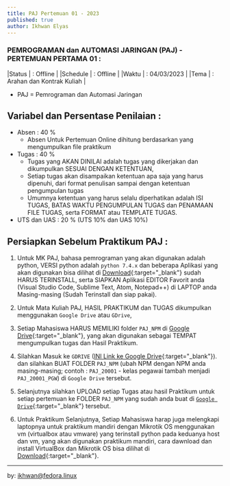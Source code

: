 ```yaml
---
title: PAJ Pertemuan 01 - 2023
published: true
author: Ikhwan Elyas
---
```





### PEMROGRAMAN dan AUTOMASI JARINGAN (PAJ) - PERTEMUAN PERTAMA 01 :

|Status   | : Offline                    |
|Schedule | : Offline                    |
|Waktu    | : 04/03/2023                 |
|Tema     | : Arahan dan Kontrak Kuliah  |

* PAJ = Pemrograman dan Automasi Jaringan

## Variabel dan Persentase Penilaian :
- Absen  : 40 %
    - Absen Untuk Pertemuan Online dihitung berdasarkan yang mengumpulkan file praktikum
- Tugas  : 40 %
    - Tugas yang AKAN DINILAI adalah tugas yang dikerjakan dan dikumpulkan SESUAI DENGAN KETENTUAN,
    - Setiap tugas akan disampaikan ketentuan apa saja yang harus dipenuhi, dari format penulisan sampai dengan ketentuan pengumpulan tugas
    - Umumnya ketentuan yang harus selalu diperhatikan adalah ISI TUGAS, BATAS WAKTU PENGUMPULAN TUGAS dan PENAMAAN FILE TUGAS, serta FORMAT atau TEMPLATE TUGAS.
- UTS dan UAS : 20 % (UTS 10% dan UAS 10%)



## Persiapkan Sebelum Praktikum PAJ :
<a name="pertama"></a>

1. Untuk MK PAJ, bahasa pemrograman yang akan digunakan adalah python, VERSI python adalah `python 7.4.x` dan beberapa Aplikasi yang akan digunakan bisa dilihat di [Download](downloads#master){:target="_blank"} sudah HARUS TERINSTALL, serta SIAPKAN Aplikasi EDITOR Favorit anda (Visual Studio Code, Sublime Text, Atom, Notepad++) di LAPTOP anda Masing-masing (Sudah Terinstall dan siap pakai).

2. Untuk Mata Kuliah PAJ, HASIL PRAKTIKUM dan TUGAS dikumpulkan menggunakan `Google Drive` atau `GDrive`,

3. Setiap Mahasiswa HARUS MEMILIKI folder `PAJ_NPM` di [Google Drive](https://drive.google.com/drive/folders/1NhDmT7-WfwdbZtAZrocFFhLGLN5l1Ko-?usp=sharing){:target="_blank"}, yang akan digunakan sebagai TEMPAT mengumpulkan tugas dan Hasil Praktikum. 

4. Silahkan Masuk ke `GDRIVE` ([INI Link ke Google Drive](https://drive.google.com/drive/folders/1NhDmT7-WfwdbZtAZrocFFhLGLN5l1Ko-?usp=sharing){:target="_blank"}). dan silahkan BUAT FOLDER `PAJ_NPM` (ubah NPM dengan NPM anda masing-masing; contoh : `PAJ_20001` - kelas pegawai tambah menjadi `PAJ_20001_PGW`) di `Google Drive`  tersebut.

5. Selanjutnya silahkan UPLOAD setiap Tugas atau hasil Praktikum untuk setiap pertemuan ke FOLDER `PAJ_NPM` yang sudah anda buat di [`Google Drive`](https://drive.google.com/drive/folders/1NhDmT7-WfwdbZtAZrocFFhLGLN5l1Ko-?usp=sharing){:target="_blank"} tersebut. 

6. Untuk Praktikum Selanjutnya, Setiap Mahasiswa harap juga melengkapi laptopnya untuk praktikum mandiri dengan Mikrotik OS  menggunakan vm (virtualbox atau vmware) yang terinstall python pada keduanya host dan vm, yang akan digunakan praktikum mandiri, cara dawnload dan install VirtualBox dan Mikrotik OS bisa dilihat di [Download](downloads.html){:target="_blank"}.




***
by: ikhwan@fedora.linux 
